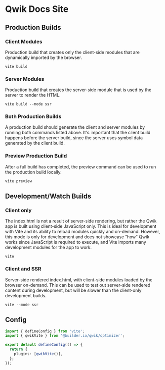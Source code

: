 # Qwik Docs Site

## Production Builds

### Client Modules

Production build that creates only the client-side modules that are dynamically imported by the browser.

```
vite build
```

### Server Modules

Production build that creates the server-side module that is used by the server to render the HTML.

```
vite build --mode ssr
```

### Both Production Builds

A production build should generate the client and server modules by running both commands listed above. It's important that the client build happens before the server build, since the server uses symbol data generated by the client build.

### Preview Production Build

After a full build has completed, the preview command can be used to run the production build locally.

```
vite preview
```

## Development/Watch Builds

### Client only

The index.html is not a result of server-side rendering, but rather the Qwik app is built using client-side JavaScript only. This is ideal for development with Vite and its ability to reload modules quickly and on-demand. However, this mode is only for development and does not showcase "how" Qwik works since JavaScript is required to execute, and Vite imports many development modules for the app to work.

```
vite
```

### Client and SSR

Server-side rendered index.html, with client-side modules loaded by the browser on-demand. This can be used to test out server-side rendered content during development, but will be slower than the client-only development builds.

```
vite --mode ssr
```

## Config

```ts
import { defineConfig } from 'vite';
import { qwikVite } from '@builder.io/qwik/optimizer';

export default defineConfig(() => {
  return {
    plugins: [qwikVite()],
  };
});
```
